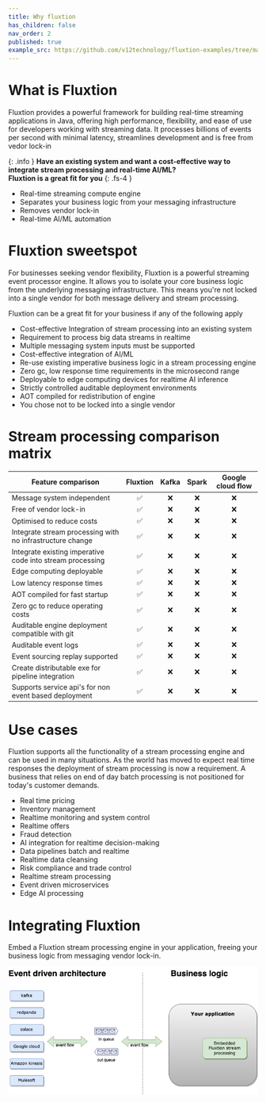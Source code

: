 ```yaml
---
title: Why fluxtion
has_children: false
nav_order: 2
published: true
example_src: https://github.com/v12technology/fluxtion-examples/tree/main/imperative-helloworld/src/main/java/com/fluxtion/example/imperative/helloworld
---
```


# What is Fluxtion


Fluxtion provides a powerful framework for building real-time streaming applications in Java, offering high performance, 
flexibility, and ease of use for developers working with streaming data. It processes billions of events per second with 
minimal latency, streamlines development and is free from vedor lock-in

{: .info }
**Have an existing system and want a cost-effective way to integrate stream processing and real-time AI/ML? <br/>
Fluxtion is a great fit for you**
{: .fs-4 }

* Real-time streaming compute engine <br/>
* Separates your business logic from your messaging infrastructure <br/>
* Removes vendor lock-in <br/>
* Real-time AI/ML automation <br/>


# Fluxtion sweetspot
For businesses seeking vendor flexibility, Fluxtion is a powerful streaming event processor engine. It allows you to 
isolate your core business logic from the underlying messaging infrastructure. This means you're not locked into a 
single vendor for both message delivery and stream processing.

Fluxtion can be a great fit for your business if any of the following apply

* Cost-effective Integration of stream processing into an existing system 
* Requirement to process big data streams in realtime
* Multiple messaging system inputs must be supported
* Cost-effective integration of AI/ML
* Re-use existing imperative business logic in a stream processing engine
* Zero gc, low response time requirements in the microsecond range
* Deployable to edge computing devices for realtime AI inference
* Strictly controlled auditable deployment environments
* AOT compiled for redistribution of engine
* You chose not to be locked into a single vendor


# Stream processing comparison matrix

| Feature comparison                                        | Fluxtion | Kafka | Spark | Google cloud flow |
|-----------------------------------------------------------|:--------:|:-----:|:-----:|:-----------------:|
| Message system independent                                |    ✅     |   ❌   |   ❌   |         ❌         |
| Free of vendor lock-in                                    |    ✅     |   ❌   |   ❌   |         ❌         |
| Optimised to reduce costs                                 |    ✅     |   ❌   |   ❌   |         ❌         |
| Integrate stream processing with no infrastructure change |    ✅     |   ❌   |   ❌   |         ❌         |  
| Integrate existing imperative code into stream processing |    ✅     |   ❌   |   ❌   |         ❌         |  
| Edge computing deployable                                 |    ✅     |   ❌   |   ❌   |         ❌         |
| Low latency response times                                |    ✅     |   ❌   |   ❌   |         ❌         |
| AOT compiled for fast startup                             |    ✅     |   ❌   |   ❌   |         ❌         |
| Zero gc to reduce operating costs                         |    ✅     |   ❌   |   ❌   |         ❌         |  
| Auditable engine deployment compatible with git           |    ✅     |   ❌   |   ❌   |         ❌         |  
| Auditable event logs                                      |    ✅     |   ❌   |   ❌   |         ❌         |  
| Event sourcing replay supported                           |    ✅     |   ❌   |   ❌   |         ❌         |  
| Create distributable exe for pipeline integration         |    ✅     |   ❌   |   ❌   |         ❌         |  
| Supports service api's for non event based deployment     |    ✅     |   ❌   |   ❌   |         ❌         |  

# Use cases

Fluxtion supports all the functionality of a stream processing engine and can be used in many situations. As the world
has moved to expect real time responses the deployment of stream processing is now a requirement. A business 
that relies on end of day batch processing is not positioned for today's customer demands.

* Real time pricing
* Inventory management
* Realtime monitoring and system control
* Realtime offers
* Fraud detection
* AI integration for realtime decision-making
* Data pipelines batch and realtime
* Realtime data cleansing
* Risk compliance and trade control
* Realtime stream processing
* Event driven microservices
* Edge AI processing

# Integrating Fluxtion
Embed a Fluxtion stream processing engine in your application, freeing your business logic from messaging vendor lock-in.

![](../images/embedding-fluxtion.png)
